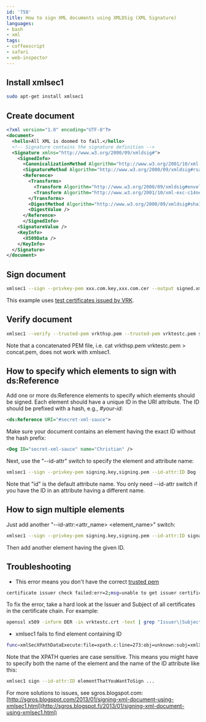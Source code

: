 ```yaml
---
id: '758'
title: How to sign XML documents using XMLDSig (XML Signature)
languages:
- bash
- xml
tags:
- coffeescript
- safari
- web-inspector
---
```

## Install xmlsec1

```bash
sudo apt-get install xmlsec1
```

## Create document

```xml
<?xml version="1.0" encoding="UTF-8"?>
<document>
  <hello>All XML is doomed to fail.</hello>
  <!-- Signature contains the signature definition -->
  <Signature xmlns="http://www.w3.org/2000/09/xmldsig#">
    <SignedInfo>
      <CanonicalizationMethod Algorithm="http://www.w3.org/2001/10/xml-exc-c14n#"/>
      <SignatureMethod Algorithm="http://www.w3.org/2000/09/xmldsig#rsa-sha1"/>
      <Reference>
        <Transforms>
          <Transform Algorithm="http://www.w3.org/2000/09/xmldsig#enveloped-signature"/>
          <Transform Algorithm="http://www.w3.org/2001/10/xml-exc-c14n#"/>
        </Transforms>
        <DigestMethod Algorithm="http://www.w3.org/2000/09/xmldsig#sha1"/>
        <DigestValue />
      </Reference>
      </SignedInfo>
    <SignatureValue />
    <KeyInfo>
      <X509Data />
    </KeyInfo>
  </Signature>
</document>
```
    

## Sign document


```bash
xmlsec1 --sign --privkey-pem xxx.com.key,xxx.com.cer --output signed.xml tosign.xml
```
    

This example uses [test certificates issued by VRK](https://eevertti.vrk.fi/Default.aspx?id=369).

## Verify document


```bash
xmlsec1 --verify --trusted-pem vrkthsp.pem --trusted-pem vrktestc.pem signed.xml
```
    

Note that a concatenated PEM file, i.e. cat vrkthsp.pem vrktestc.pem > concat.pem, does not work with xmlsec1.

## How to specify which elements to sign with ds:Reference

Add one or more ds:Reference elements to specify which elements should be signed. Each element should have a unique ID in the URI attribute. The ID should be prefixed with a hash, e.g., *\#your-id*:


```xml
<ds:Reference URI="#secret-xml-sauce">
```
    

Make sure your document contains an element having the exact ID without the hash prefix:


```xml
<Dog ID="secret-xml-sauce" name="Christian" />
```
    

Next, use the "--id-attr" switch to specify the element and attribute name:


```bash
xmlsec1 --sign --privkey-pem signing.key,signing.pem --id-attr:ID Dog --id-attr:ID structuredBody --output signed.xml tosign.xml
```
    

Note that "id" is the default attribute name. You only need --id-attr switch if you have the ID in an attribute having a different name.

How to sign multiple elements
-----------------------------

Just add another "--id-attr:<attr_name> <element_name>" switch:


```bash
xmlsec1 --sign --privkey-pem signing.key,signing.pem --id-attr:ID signatureTimestamp --id-attr:ID structuredBody --output signed.xml tosign.xml
```
    

Then add another element having the given ID.

Troubleshooting
---------------

- This error means you don't have the correct [trusted pem]()


```bash
certificate issuer check failed:err=2;msg=unable to get issuer certificate;issuer=/C=FI/ST=Finland/O=Vaestorekisterikeskus TEST/OU=Certification Authority Services/OU=Varmennepalvelut/CN=VRK TEST Root CA
```
    

To fix the error, take a hard look at the Issuer and Subject of all certificates in the certificate chain. For example:


```bash
openssl x509 -inform DER -in vrktestc.crt -text | grep "Issuer\|Subject"
```
    

- xmlsec1 fails to find element containing ID


```bash
func=xmlSecXPathDataExecute:file=xpath.c:line=273:obj=unknown:subj=xmlXPtrEval:error=5:libxml2 library function failed:expr=xpointer(id('ID_OF_ELEMENT_TO_SIGN'))
```
    

Note that the XPATH queries are case sensitive. This means you might have to specify both the name of the element and the name of the ID attribute like this:


```bash
xmlsec1 sign --id-attr:ID elementThatYouWantToSign ...
```
    

For more solutions to issues, see sgros.blogspot.com: [http://sgros.blogspot.com/2013/01/signing-xml-document-using-xmlsec1.html](http://sgros.blogspot.fi/2013/01/signing-xml-document-using-xmlsec1.html)

